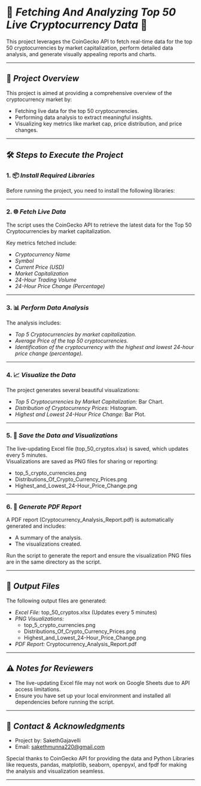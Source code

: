 # 🌟 *Fetching And Analyzing Top 50 Live Cryptocurrency Data* 🌟

This project leverages the CoinGecko API to fetch real-time data for the top 50 cryptocurrencies by market capitalization, perform detailed data analysis, and generate visually appealing reports and charts.

---

## 🚀 *Project Overview*

This project is aimed at providing a comprehensive overview of the cryptocurrency market by:
- Fetching live data for the top 50 cryptocurrencies.
- Performing data analysis to extract meaningful insights.
- Visualizing key metrics like market cap, price distribution, and price changes.

---

## 🛠 *Steps to Execute the Project*

### 1. 📦 *Install Required Libraries*

Before running the project, you need to install the following libraries:


---

### 2. 🌐 *Fetch Live Data*

The script uses the CoinGecko API to retrieve the latest data for the Top 50 Cryptocurrencies by market capitalization.

Key metrics fetched include:
- *Cryptocurrency Name*
- *Symbol*
- *Current Price (USD)*
- *Market Capitalization*
- *24-Hour Trading Volume*
- *24-Hour Price Change (Percentage)*

---

### 3. 📊 *Perform Data Analysis*

The analysis includes:
- *Top 5 Cryptocurrencies by market capitalization.*
- *Average Price of the top 50 cryptocurrencies.*
- *Identification of the cryptocurrency with the highest and lowest 24-hour price change (percentage).*

---

### 4. 📈 *Visualize the Data*

The project generates several beautiful visualizations:
- *Top 5 Cryptocurrencies by Market Capitalization:* Bar Chart.
- *Distribution of Cryptocurrency Prices:* Histogram.
- *Highest and Lowest 24-Hour Price Change:* Bar Plot.

---

### 5. 💾 *Save the Data and Visualizations*

The live-updating Excel file (top_50_cryptos.xlsx) is saved, which updates every 5 minutes.  
Visualizations are saved as PNG files for sharing or reporting:
- top_5_crypto_currencies.png
- Distributions_Of_Crypto_Currency_Prices.png
- Highest_and_Lowest_24-Hour_Price_Change.png

---

### 6. 📑 *Generate PDF Report*

A PDF report (Cryptocurrency_Analysis_Report.pdf) is automatically generated and includes:
- A summary of the analysis.
- The visualizations created.

Run the script to generate the report and ensure the visualization PNG files are in the same directory as the script.

---

## 📂 *Output Files*

The following output files are generated:
- *Excel File:* top_50_cryptos.xlsx (Updates every 5 minutes)
- *PNG Visualizations:*
    - top_5_crypto_currencies.png
    - Distributions_Of_Crypto_Currency_Prices.png
    - Highest_and_Lowest_24-Hour_Price_Change.png
- *PDF Report:* Cryptocurrency_Analysis_Report.pdf

---

## ⚠ *Notes for Reviewers*

- The live-updating Excel file may not work on Google Sheets due to API access limitations.
- Ensure you have set up your local environment and installed all dependencies before running the script.

---

## 💬 *Contact & Acknowledgments*

- Project by: SakethGajavelli
- Email: sakethmunna220@gmail.com

Special thanks to CoinGecko API for providing the data and Python Libraries like requests, pandas, matplotlib, seaborn, openpyxl, and fpdf for making the analysis and visualization seamless.

---
